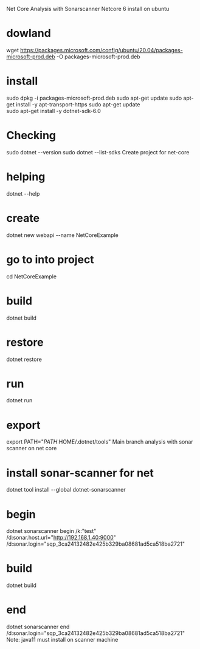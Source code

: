 Net Core Analysis with Sonarscanner
Netcore 6 install on ubuntu

# dowland
wget https://packages.microsoft.com/config/ubuntu/20.04/packages-microsoft-prod.deb -O packages-microsoft-prod.deb

# install
sudo dpkg -i packages-microsoft-prod.deb
sudo apt-get update 
sudo apt-get install -y apt-transport-https
sudo apt-get update    
sudo apt-get install -y dotnet-sdk-6.0

# Checking
sudo dotnet --version
sudo dotnet --list-sdks
Create project for net-core

# helping
dotnet --help

# create
dotnet new webapi --name NetCoreExample

# go to into project
cd NetCoreExample

# build
dotnet build

# restore
dotnet restore

# run
dotnet run

# export
export PATH="$PATH:$HOME/.dotnet/tools"
Main branch analysis with sonar scanner on net core

# install sonar-scanner for net
dotnet tool install --global dotnet-sonarscanner

# begin
dotnet sonarscanner begin /k:"test" /d:sonar.host.url="http://192.168.1.40:9000"  /d:sonar.login="sqp_3ca24132482e425b329ba08681ad5ca518ba2721"

# build
dotnet build

# end
dotnet sonarscanner end /d:sonar.login="sqp_3ca24132482e425b329ba08681ad5ca518ba2721"
Note: java11 must install on scanner machine

